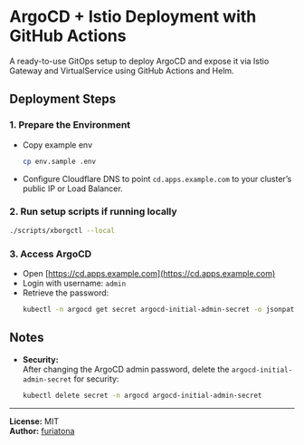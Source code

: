 # ArgoCD + Istio Deployment with GitHub Actions
A ready-to-use GitOps setup to deploy ArgoCD and expose it via Istio Gateway and VirtualService using GitHub Actions and Helm.

## Deployment Steps

### 1. Prepare the Environment

- Copy example env
    ```sh
    cp env.sample .env
    ```
- Configure Cloudflare DNS to point `cd.apps.example.com` to your cluster’s public IP or Load Balancer.

### 2. Run setup scripts if running locally

```sh
./scripts/xborgctl --local
```

### 3. Access ArgoCD

- Open [https://cd.apps.example.com](https://cd.apps.example.com)
- Login with username: `admin`
- Retrieve the password:
    ```sh
    kubectl -n argocd get secret argocd-initial-admin-secret -o jsonpath='{.data.password}' | base64 -d
    ```

## Notes

- **Security:**  
  After changing the ArgoCD admin password, delete the `argocd-initial-admin-secret` for security:
    ```sh
    kubectl delete secret -n argocd argocd-initial-admin-secret
    ```

---

**License:** MIT  
**Author:** [furiatona](https://github.com/furiatona)